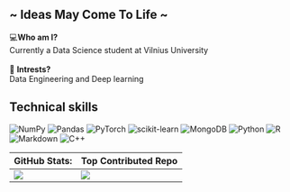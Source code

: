
## ~ Ideas May Come To Life ~

💻**Who am I?**</br>
Currently a Data Science student at Vilnius University<br>
</br>
🌱 **Intrests?**</br>
Data Engineering and Deep learning




## Technical skills
![NumPy](https://img.shields.io/badge/numpy-%23013243.svg?style=for-the-badge&logo=numpy&logoColor=white) ![Pandas](https://img.shields.io/badge/pandas-%23150458.svg?style=for-the-badge&logo=pandas&logoColor=white) ![PyTorch](https://img.shields.io/badge/PyTorch-%23EE4C2C.svg?style=for-the-badge&logo=PyTorch&logoColor=white) ![scikit-learn](https://img.shields.io/badge/scikit--learn-%23F7931E.svg?style=for-the-badge&logo=scikit-learn&logoColor=white) ![MongoDB](https://img.shields.io/badge/MongoDB-%234ea94b.svg?style=for-the-badge&logo=mongodb&logoColor=white) ![Python](https://img.shields.io/badge/python-3670A0?style=for-the-badge&logo=python&logoColor=ffdd54) ![R](https://img.shields.io/badge/r-%23276DC3.svg?style=for-the-badge&logo=r&logoColor=white) ![Markdown](https://img.shields.io/badge/markdown-%23000000.svg?style=for-the-badge&logo=markdown&logoColor=white) ![C++](https://img.shields.io/badge/c++-%2300599C.svg?style=for-the-badge&logo=c%2B%2B&logoColor=white)

| GitHub Stats: | Top Contributed Repo |
| --- | --- |
|![](https://github-readme-stats.vercel.app/api/top-langs/?username=ievaprev&theme=dark&hide_border=true&include_all_commits=false&count_private=false) | ![](https://github-contributor-stats.vercel.app/api?username=ievaprev&limit=5&theme=dark&combine_all_yearly_contributions=true) |


<!-- Proudly created with GPRM ( https://gprm.itsvg.in ) -->
